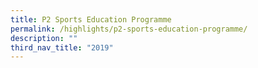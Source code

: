 ```yaml
---
title: P2 Sports Education Programme
permalink: /highlights/p2-sports-education-programme/
description: ""
third_nav_title: "2019"
---
```

